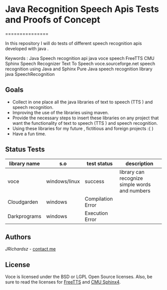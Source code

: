 # Java Recognition Speech Apis Tests and Proofs of Concept
===============

In this repository I will do tests of different speech recognition apis developed with java .

Keywords : Java Speech recognition api java voce speech FreeTTS CMU Sphinx Speech Recognizer Text To Speech voce.sourceforge.net speech recognition using Java and Sphinx Pure Java speech recognition library java SpeechRecognition 

## Goals

  * Collect in one place all the java libraries of text to speech (TTS ) and speech recognition.
  * Improving the use of the libraries using maven.
  * Provide the necessary steps to insert these libraries on any project that want the functionality of text to speech (TTS ) and speech recognition.
  * Using these libraries for my future , fictitious and foreign projects :{ )
  * Have a fun time.

## Status Tests
 
| library name | s.o     | test status       | description |
|--------------|---------|-------------------|-------------|
| voce         | windows/linux | success            | library can recognize simple words and numbers  |
| Cloudgarden  | windows | Compilation Error |             |
| Darkprograms | windows | Execution Error   |             |
                         
## Authors

*JRichardsz* - [contact me](http://jrichardsz.github.io)

## License

Voce is licensed under the BSD or LGPL Open Source licenses.  Also, be sure to read the licenses for [FreeTTS](http://freetts.sourceforge.net/docs/index.php) and [CMU Sphinx4](http://cmusphinx.sourceforge.net/wiki/tutorialsphinx4).
